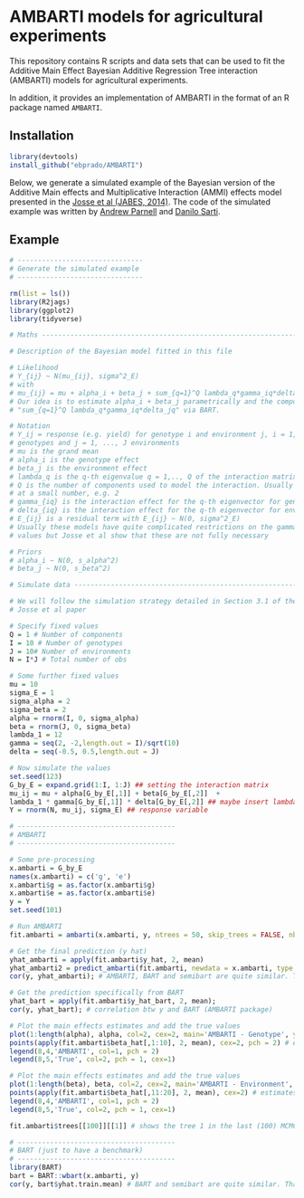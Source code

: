 # AMBARTI models for agricultural experiments

This repository contains R scripts and data sets that can be used to fit the Additive Main Effect Bayesian Additive Regression Tree interaction (AMBARTI) models for agricultural experiments.

In addition, it provides an implementation of AMBARTI in the format of an R package named ```AMBARTI```.

## Installation
``` r
library(devtools)
install_github("ebprado/AMBARTI")
```
Below, we generate a simulated example of the Bayesian version of the Additive Main effects and Multiplicative Interaction (AMMI) effects model presented in the [Josse et al (JABES, 2014)](https://link.springer.com/content/pdf/10.1007/s13253-014-0168-z.pdf). The code of the simulated example was written by [Andrew Parnell](https://github.com/andrewcparnell) and [Danilo Sarti](https://github.com/danilosarti).

## Example
``` r
# -------------------------------
# Generate the simulated example
# -------------------------------

rm(list = ls())
library(R2jags)
library(ggplot2)
library(tidyverse)

# Maths -------------------------------------------------------------------

# Description of the Bayesian model fitted in this file

# Likelihood
# Y_{ij} ~ N(mu_{ij}, sigma^2_E)
# with
# mu_{ij} = mu + alpha_i + beta_j + sum_{q=1}^Q lambda_q*gamma_iq*delta_jq
# Our idea is to estimate alpha_i + beta_j parametrically and the component 
# "sum_{q=1}^Q lambda_q*gamma_iq*delta_jq" via BART.

# Notation
# Y_ij = response (e.g. yield) for genotype i and environment j, i = 1, ..., I
# genotypes and j = 1, ..., J environments
# mu is the grand mean
# alpha_i is the genotype effect
# beta_j is the environment effect
# lambda_q is the q-th eigenvalue q = 1,.., Q of the interaction matrix
# Q is the number of components used to model the interaction. Usually Q is fixed 
# at a small number, e.g. 2
# gamma_{iq} is the interaction effect for the q-th eigenvector for genotype i
# delta_{iq} is the interaction effect for the q-th eigenvector for environment j
# E_{ij} is a residual term with E_{ij} ~ N(0, sigma^2_E)
# Usually these models have quite complicated restrictions on the gamma/delta/lambda
# values but Josse et al show that these are not fully necessary

# Priors
# alpha_i ~ N(0, s_alpha^2)
# beta_j ~ N(0, s_beta^2)

# Simulate data -----------------------------------------------------------

# We will follow the simulation strategy detailed in Section 3.1 of the
# Josse et al paper

# Specify fixed values
Q = 1 # Number of components
I = 10 # Number of genotypes
J = 10# Number of environments
N = I*J # Total number of obs

# Some further fixed values
mu = 10
sigma_E = 1
sigma_alpha = 2
sigma_beta = 2
alpha = rnorm(I, 0, sigma_alpha)
beta = rnorm(J, 0, sigma_beta)
lambda_1 = 12
gamma = seq(2, -2,length.out = I)/sqrt(10)
delta = seq(-0.5, 0.5,length.out = J)

# Now simulate the values
set.seed(123)
G_by_E = expand.grid(1:I, 1:J) ## setting the interaction matrix
mu_ij = mu + alpha[G_by_E[,1]] + beta[G_by_E[,2]]  +
lambda_1 * gamma[G_by_E[,1]] * delta[G_by_E[,2]] ## maybe insert lambda2
Y = rnorm(N, mu_ij, sigma_E) ## response variable

# ---------------------------------------
# AMBARTI
# ---------------------------------------

# Some pre-processing
x.ambarti = G_by_E
names(x.ambarti) = c('g', 'e')
x.ambarti$g = as.factor(x.ambarti$g)
x.ambarti$e = as.factor(x.ambarti$e)
y = Y
set.seed(101)

# Run AMBARTI
fit.ambarti = ambarti(x.ambarti, y, ntrees = 50, skip_trees = FALSE, nburn = 100, npost = 100, sparse= FALSE)

# Get the final prediction (y hat)
yhat_ambarti = apply(fit.ambarti$y_hat, 2, mean)
yhat_ambarti2 = predict_ambarti(fit.ambarti, newdata = x.ambarti, type = 'mean')
cor(y, yhat_ambarti); # AMBARTI, BART and semibart are quite similar. That's fine.

# Get the prediction specifically from BART
yhat_bart = apply(fit.ambarti$y_hat_bart, 2, mean);
cor(y, yhat_bart); # correlation btw y and BART (AMBARTI package)

# Plot the main effects estimates and add the true values
plot(1:length(alpha), alpha, col=2, cex=2, main='AMBARTI - Genotype', ylim= c(-5,5)) # true values
points(apply(fit.ambarti$beta_hat[,1:10], 2, mean), cex=2, pch = 2) # estimates
legend(8,4,'AMBARTI', col=1, pch = 2)
legend(8,5,'True', col=2, pch = 1, cex=1)

# Plot the main effects estimates and add the true values
plot(1:length(beta), beta, col=2, cex=2, main='AMBARTI - Environment', ylim = c(-5,5)) # true values
points(apply(fit.ambarti$beta_hat[,11:20], 2, mean), cex=2) # estimates
legend(8,4,'AMBARTI', col=1, pch = 2)
legend(8,5,'True', col=2, pch = 1, cex=1)

fit.ambarti$trees[[100]][[1]] # shows the tree 1 in the last (100) MCMC iteration.

# ---------------------------------------
# BART (just to have a benchmark)
# ---------------------------------------
library(BART)
bart = BART::wbart(x.ambarti, y)
cor(y, bart$yhat.train.mean) # BART and semibart are quite similar. That's fine.
```
